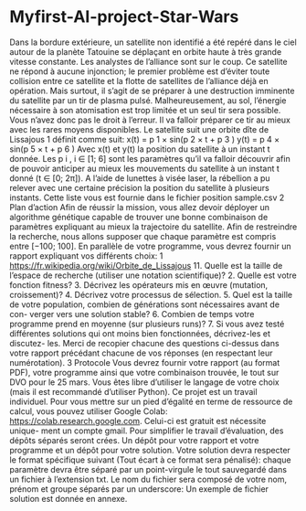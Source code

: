 # Myfirst-AI-project-Star-Wars
Dans la bordure extérieure, un satellite non identifié a été repéré dans le ciel autour de la planète
Tatouine se déplaçant en orbite haute à très grande vitesse constante. Les analystes de l’alliance
sont sur le coup. Ce satellite ne répond à aucune injonction; le premier problème est d’éviter toute
collision entre ce satellite et la flotte de satellites de l’alliance déjà en opération. Mais surtout, il
s’agit de se préparer à une destruction imminente du satellite par un tir de plasma pulsé.
Malheureusement, au sol, l’énergie nécessaire à son atomisation est trop limitée et un seul tir
sera possible. Vous n’avez donc pas le droit à l’erreur. Il va falloir préparer ce tir au mieux avec les
rares moyens disponibles.
Le satellite suit une orbite dı̂te de Lissajous 1 définit comme suit:
x(t) = p 1 × sin(p 2 × t + p 3 )
y(t) = p 4 × sin(p 5 × t + p 6 )
Avec x(t) et y(t) la position du satellite à un instant t donnée. Les p i , i ∈ [1; 6] sont les paramètres
qu’il va falloir découvrir afin de pouvoir anticiper au mieux les mouvements du satellite à un instant
t donné (t ∈ [0; 2π]).
A l’aide de lunettes à visée laser, la rébellion a pu relever avec une certaine précision la position
du satellite à plusieurs instants. Cette liste vous est fournie dans le fichier position sample.csv
2
Plan d’action
Afin de réussir la mission, vous allez devoir déployer un algorithme génétique capable de trouver
une bonne combinaison de paramètres expliquant au mieux la trajectoire du satellite. Afin de
restreindre la recherche, nous allons supposer que chaque paramètre est compris entre [−100; 100].
En parallèle de votre programme, vous devrez fournir un rapport expliquant vos différents choix:
1 https://fr.wikipedia.org/wiki/Orbite_de_Lissajous
11. Quelle est la taille de l’espace de recherche (utiliser une notation scientifique)?
2. Quelle est votre fonction fitness?
3. Décrivez les opérateurs mis en œuvre (mutation, croissement)?
4. Décrivez votre processus de sélection.
5. Quel est la taille de votre population, combien de générations sont nécessaires avant de con-
verger vers une solution stable?
6. Combien de temps votre programme prend en moyenne (sur plusieurs runs)?
7. Si vous avez testé différentes solutions qui ont moins bien fonctionnées, décrivez-les et discutez-
les.
Merci de recopier chacune des questions ci-dessus dans votre rapport précédant chacune de vos
réponses (en respectant leur numérotation).
3
Protocole
Vous devrez fournir votre rapport (au format PDF), votre programme ainsi que votre combinaison
trouvée, le tout sur DVO pour le 25 mars. Vous êtes libre d’utiliser le langage de votre choix (mais
il est recommandé d’utiliser Python). Ce projet est un travail individuel.
Pour vous mettre sur un pied d’égalité en terme de ressource de calcul, vous pouvez utiliser
Google Colab: https://colab.research.google.com. Celui-ci est gratuit est nécessite unique-
ment un compte gmail.
Pour simplifier le travail d’évaluation, des dépôts séparés seront crées. Un dépôt pour votre
rapport et votre programme et un dépôt pour votre solution. Votre solution devra respecter le
format spécifique suivant (Tout écart à ce format sera pénalisé): chaque paramètre devra être
séparé par un point-virgule le tout sauvegardé dans un fichier à l’extension txt. Le nom du fichier
sera composé de votre nom, prénom et groupe séparés par un underscore: Un exemple de fichier
solution est donnée en annexe.
